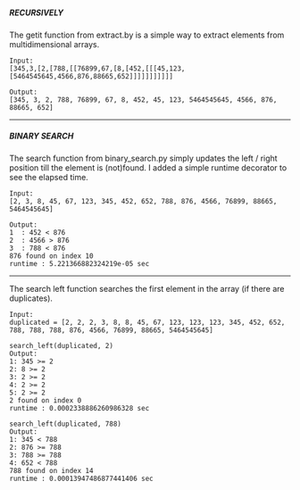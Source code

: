 ##### RECURSIVELY

The getit function from extract.by is a simple way to extract elements from multidimensional arrays.
```
Input:
[345,3,[2,[788,[[76899,67,[8,[452,[[[45,123,[5464545645,4566,876,88665,652]]]]]]]]]]]
```

```
Output:
[345, 3, 2, 788, 76899, 67, 8, 452, 45, 123, 5464545645, 4566, 876, 88665, 652]
```
---

##### BINARY SEARCH

The search function from binary_search.py simply updates the left / right position till the element is (not)found.
I added a simple runtime decorator to see the elapsed time. 

```
Input:
[2, 3, 8, 45, 67, 123, 345, 452, 652, 788, 876, 4566, 76899, 88665, 5464545645]
```
```
Output:
1  : 452 < 876
2  : 4566 > 876
3  : 788 < 876
876 found on index 10
runtime : 5.221366882324219e-05 sec
```
---

The search left function searches the first element in the array (if there are duplicates).

```
Input:
duplicated = [2, 2, 2, 3, 8, 8, 45, 67, 123, 123, 123, 345, 452, 652, 788, 788, 788, 876, 4566, 76899, 88665, 5464545645]
```

```
search_left(duplicated, 2)
Output:
1: 345 >= 2
2: 8 >= 2
3: 2 >= 2
4: 2 >= 2
5: 2 >= 2
2 found on index 0
runtime : 0.0002338886260986328 sec
```
```
search_left(duplicated, 788)
Output:
1: 345 < 788
2: 876 >= 788
3: 788 >= 788
4: 652 < 788
788 found on index 14
runtime : 0.00013947486877441406 sec
```

